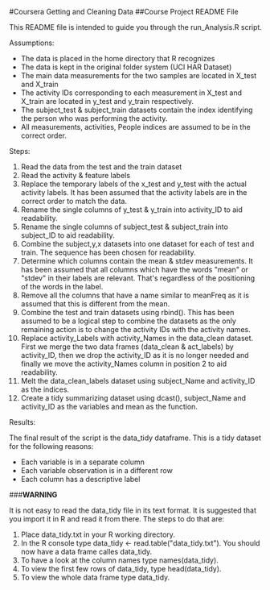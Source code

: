 #Coursera Getting and Cleaning Data
##Course Project README File

This README file is intended to guide you through the run_Analysis.R script.

Assumptions:

- The data is placed in the home directory that R recognizes
- The data is kept in the original folder system (UCI HAR Dataset)
- The main data measurements for the two samples are located in X_test and X_train
- The activity IDs corresponding to each measurement in X_test and X_train are located in y_test and y_train respectively.
- The subject_test & subject_train datasets contain the index identifying the person who was performing the activity.
- All measurements, activities, People indices are assumed to be in the correct order.


Steps:

1. Read the data from the test and the train dataset
2. Read the activity & feature labels
3. Replace the temporary labels of the x_test and y_test with the actual activity labels. It has been assumed that the activity labels are in the correct order to match the data.
4. Rename the single columns of y_test & y_train into activity_ID to aid readability.
5. Rename the single columns of subject_test & subject_train into subject_ID to aid readability.
6. Combine the subject,y,x datasets into one dataset for each of test and train. The sequence has been chosen for readability.
7. Determine which columns contain the mean & stdev measurements. It has been assumed that all columns which have the words "mean" or "stdev" in their labels are relevant. That's regardless of the positioning of the words in the label.
8. Remove all the columns that have a name similar to meanFreq as it is assumed that this is different from the mean.
9. Combine the test and train datasets using rbind(). This has been assumed to be a logical step to combine the datasets as the only remaining action is to change the activity IDs with the activity names.
10. Replace activity_Labels with activity_Names in the data_clean dataset. First we merge the two data frames (data_clean & act_labels) by activity_ID, then we drop the activity_ID as it is no longer needed and finally we move the activity_Names column in position 2 to aid readability.
11. Melt the data_clean_labels dataset using subject_Name and activity_ID as the indices.
12. Create a tidy summarizing dataset using dcast(), subject_Name and activity_ID as the variables and mean as the function.

Results:

The final result of the script is the data_tidy dataframe. This is a tidy dataset for the following reasons:

- Each variable is in a separate column
- Each variable observation is in a different row
- Each column has a descriptive label

###**WARNING**

It is not easy to read the data_tidy file in its text format. It is suggested that you import it in R and read it from there. The steps to do that are:

1. Place data_tidy.txt in your R working directory.
2. In the R console type data_tidy <- read.table("data_tidy.txt"). You should now have a data frame calles data_tidy.
3. To have a look at the column names type names(data_tidy).
4. To view the first few rows of data_tidy, type head(data_tidy).
5. To view the whole data frame type data_tidy.